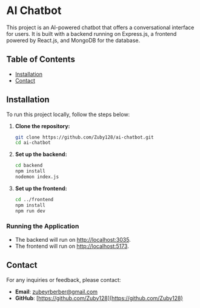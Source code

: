 # AI Chatbot

This project is an AI-powered chatbot that offers a conversational interface for users. It is built with a backend running on Express.js, a frontend powered by React.js, and MongoDB for the database.

## Table of Contents
- [Installation](#installation)
- [Contact](#contact)

## Installation

To run this project locally, follow the steps below:

1. **Clone the repository:**
    ```bash
    git clone https://github.com/Zuby128/ai-chatbot.git
    cd ai-chatbot
    ```

2. **Set up the backend:**
    ```bash
    cd backend
    npm install
    nodemon index.js
    ```

3. **Set up the frontend:**
    ```bash
    cd ../frontend
    npm install
    npm run dev
    ```

### Running the Application
- The backend will run on [http://localhost:3035](http://localhost:3035).
- The frontend will run on [http://localhost:5173](http://localhost:5173).

## Contact

For any inquiries or feedback, please contact:

- **Email**: zubeyrberber@gmail.com
- **GitHub**: [https://github.com/Zuby128](https://github.com/Zuby128)
